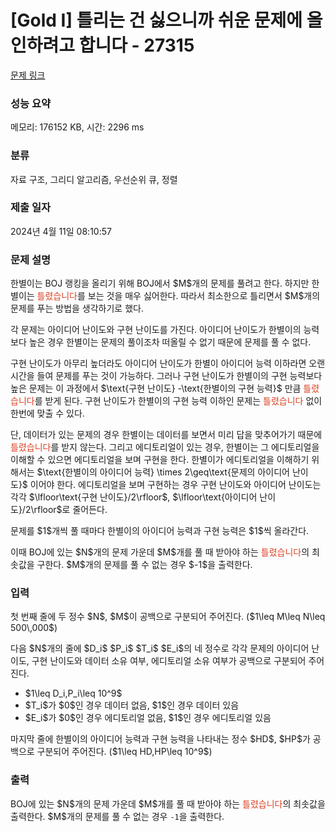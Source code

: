 # [Gold I] 틀리는 건 싫으니까 쉬운 문제에 올인하려고 합니다 - 27315 

[문제 링크](https://www.acmicpc.net/problem/27315) 

### 성능 요약

메모리: 176152 KB, 시간: 2296 ms

### 분류

자료 구조, 그리디 알고리즘, 우선순위 큐, 정렬

### 제출 일자

2024년 4월 11일 08:10:57

### 문제 설명

<p>한별이는 BOJ 랭킹을 올리기 위해 BOJ에서 $M$개의 문제를 풀려고 한다. 하지만 한별이는 <span style="color:#dd4124;">틀렸습니다</span>를 보는 것을 매우 싫어한다. 따라서 최소한으로 틀리면서 $M$개의 문제를 푸는 방법을 생각하기로 했다.</p>

<p>각 문제는 아이디어 난이도와 구현 난이도를 가진다. 아이디어 난이도가 한별이의 능력보다 높은 경우 한별이는 문제의 풀이조차 떠올릴 수 없기 때문에 문제를 풀 수 없다.</p>

<p>구현 난이도가 아무리 높더라도 아이디어 난이도가 한별이 아이디어 능력 이하라면 오랜 시간을 들여 문제를 푸는 것이 가능하다. 그러나 구현 난이도가 한별이의 구현 능력보다 높은 문제는 이 과정에서 $\text{구현 난이도} -\text{한별이의 구현 능력}$ 만큼 <span style="color:#dd4124;">틀렸습니다</span>를 받게 된다. 구현 난이도가 한별이의 구현 능력 이하인 문제는 <span style="color:#dd4124;">틀렸습니다</span> 없이 한번에 맞출 수 있다.</p>

<p>단, 데이터가 있는 문제의 경우 한별이는 데이터를 보면서 미리 답을 맞추어가기 때문에 <span style="color:#dd4124;">틀렸습니다</span>를 받지 않는다. 그리고 에디토리얼이 있는 경우, 한별이는 그 에디토리얼을 이해할 수 있으면 에디토리얼을 보며 구현을 한다. 한별이가 에디토리얼을 이해하기 위해서는 $\text{한별이의 아이디어 능력} \times 2\geq\text{문제의 아이디어 난이도}$ 이어야 한다. 에디토리얼을 보며 구현하는 경우 구현 난이도와 아이디어 난이도는 각각 $\lfloor\text{구현 난이도}/2\rfloor$, $\lfloor\text{아이디어 난이도}/2\rfloor$로 줄어든다.</p>

<p>문제를 $1$개씩 풀 때마다 한별이의 아이디어 능력과 구현 능력은 $1$씩 올라간다.</p>

<p>이때 BOJ에 있는 $N$개의 문제 가운데 $M$개를 풀 때 받아야 하는 <span style="color:#dd4124;">틀렸습니다</span>의 최솟값을 구한다. $M$개의 문제를 풀 수 없는 경우 $-1$을 출력한다.</p>

### 입력 

 <p>첫 번째 줄에 두 정수 $N$, $M$이 공백으로 구분되어 주어진다. ($1\leq M\leq N\leq 500\,000$)</p>

<p>다음 $N$개의 줄에 $D_i$ $P_i$ $T_i$ $E_i$의 네 정수로 각각 문제의 아이디어 난이도, 구현 난이도와 데이터 소유 여부, 에디토리얼 소유 여부가 공백으로 구분되어 주어진다.</p>

<ul>
	<li>$1\leq D_i,P_i\leq 10^9$</li>
	<li>$T_i$가 $0$인 경우 데이터 없음, $1$인 경우 데이터 있음</li>
	<li>$E_i$가 $0$인 경우 에디토리얼 없음, $1$인 경우 에디토리얼 있음</li>
</ul>

<p>마지막 줄에 한별이의 아이디어 능력과 구현 능력을 나타내는 정수 $HD$, $HP$가 공백으로 구분되어 주어진다. ($1\leq HD,HP\leq 10^9$)</p>

### 출력 

 <p>BOJ에 있는 $N$개의 문제 가운데 $M$개를 풀 때 받아야 하는 <span style="color:#dd4124;">틀렸습니다</span>의 최솟값을 출력한다. $M$개의 문제를 풀 수 없는 경우 <code>-1</code>을 출력한다.</p>


